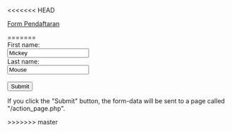 <html>
<body>

<<<<<<< HEAD
<p><a href="https://ayubanggoro.github.io/form/">Form Pendaftaran</a></p>
=======
<form action="/action_page.php">
First name:<br>
<input type="text" name="firstname" value="Mickey">
<br>
Last name:<br>
<input type="text" name="lastname" value="Mouse">
<br><br>
<input type="submit" value="Submit">
</form> 

<p>If you click the "Submit" button, the form-data will be sent to a page called "/action_page.php".</p>
>>>>>>> master

</body>
</html>
